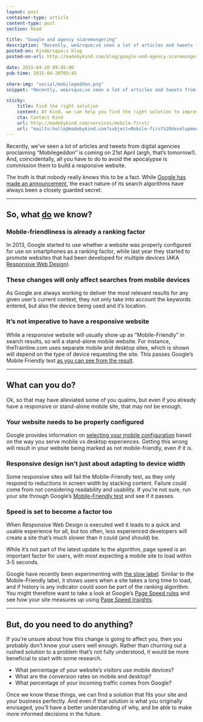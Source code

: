 ```yaml
---
layout: post
container-type: article
content-type: post
section: Read

title: "Google and agency scaremongering"
description: "Recently, we&rsquo;ve seen a lot of articles and tweets from digital agencies proclaiming &ldquo;Mobilegeddon&rdquo; is coming on 21st April (argh, that&rsquo;s tomorrow!). Is it time to panic?"
posted-on: Kind&rsquo;s blog
posted-on-url: http://madebykind.com/blog/google-and-agency-scaremongering/

date: 2015-04-20 09:45:00
pub-time: 2015-04-20T09:45

share-img: "social/mobilegeddon.png"
snippet: "Recently, we&rsquo;ve seen a lot of articles and tweets from digital agencies proclaiming &ldquo;Mobilegeddon&rdquo; is coming on 21st April (argh, that&rsquo;s tomorrow!). Is it time to panic?"

sticky:
    title: Find the right solution
    content: At Kind, we can help you find the right solution to improve your site&rsquo;s mobile experience
    cta: Contact Kind
    url: http://madebykind.com/services/mobile-first/
    url: "mailto:hello@madebykind.com?subject=Mobile-first%20development"
---
```


Recently, we&rsquo;ve seen a lot of articles and tweets from digital agencies proclaiming &ldquo;Mobilegeddon&rdquo; is coming on 21st April (argh, that&rsquo;s tomorrow!). And, coincidentally, all you have to do to avoid the apocalypse is commission them to build a responsive website.

The truth is that nobody really knows this to be a fact. While [Google has made an announcement](http://googlewebmastercentral.blogspot.co.uk/2015/02/finding-more-mobile-friendly-search.html), the exact nature of its search algorithms have always been a closely guarded secret.

---

## So, what <u>do</u> we know?

### Mobile-friendliness is already a ranking factor

In 2013, Google started to use whether a website was properly configured for use on smartphones as a ranking factor, while last year they started to promote websites that had been developed for multiple devices (AKA [Responsive Web Design](http://madebykind.com/services/responsive-web-design/)).

### These changes will only affect searches from mobile devices

As Google are always working to deliver the most relevant results for any given user&rsquo;s current context, they not only take into account the keywords entered, but also the device being used and it&rsquo;s location.

### It&rsquo;s not imperative to have a responsive website

While a responsive website will usually show up as &ldquo;Mobile-Friendly&rdquo; in search results, so will a stand-alone mobile website. For instance, theTrainline.com uses separate mobile and desktop sites, which is shown will depend on the type of device requesting the site. This passes Google&rsquo;s Mobile Friendly test [as you can see from the result](https://www.google.com/webmasters/tools/mobile-friendly/?url=thetrainline.com).

---

## What can you do?

Ok, so that may have alleviated some of you qualms, but even if you already have a responsive or stand-alone mobile site, that may not be enough.

### Your website needs to be properly configured

Google provides information on [selecting your mobile configuration](https://developers.google.com/webmasters/mobile-sites/mobile-seo/overview/select-config?hl=en) based on the way you serve mobile vs desktop experiences. Getting this wrong will result in your website being marked as not mobile-friendly, even if it is.

### Responsive design isn&rsquo;t just about adapting to device width

Some responsive sites will fail the Mobile-Friendly test, as they only respond to reductions in screen width by stacking content. Failure could come from not considering readability and usability. If you&rsquo;re not sure, run your site through Google&rsquo;s [Mobile-Friendly test](https://www.google.com/webmasters/tools/mobile-friendly/) and see if it passes.

### Speed is set to become a factor too

When Responsive Web Design is executed well it leads to a quick and usable experience for all, but too often, less experienced developers will create a site that&rsquo;s much slower than it could (and should) be.

While it&rsquo;s not part of the latest update to the algorithm, page speed is an important factor for users, with most expecting a mobile site to load within 3‑5 seconds.

Google have recently been experimenting with [the slow label](http://www.webperformancetoday.com/2015/02/25/google-new-slow-label-web-performance/). Similar to the Mobile-Friendly label, it shows users when a site takes a long time to load, and if history is any indicator could soon be part of the ranking algorithm. You might therefore want to take a look at Google&rsquo;s [Page Speed rules](https://developers.google.com/speed/docs/insights/rules) and see how your site measures up using [Page Speed Insights](https://developers.google.com/speed/pagespeed/insights/).

---

## But, do you need to do anything?

If you&rsquo;re unsure about how this change is going to affect you, then you probably don&rsquo;t know your users well enough. Rather than churning out a rushed solution to a problem that&rsquo;s not fully understood, it would be more beneficial to start with some research.

* What percentage of your website&rsquo;s visitors use mobile devices?
* What are the conversion rates on mobile and desktop?
* What percentage of your incoming traffic comes from Google?

Once we know these things, we can find a solution that fits your site and your business perfectly. And even if that solution is what you originally envisaged, you&rsquo;ll have a better understanding of why, and be able to make more informed decisions in the future.

